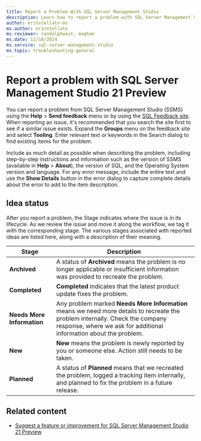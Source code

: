 ```yaml
---
title: Report a Problem With SQL Server Management Studio
description: Learn how to report a problem with SQL Server Management Studio (SSMS).
author: erinstellato-ms
ms.author: erinstellato
ms.reviewer: randolphwest, maghan
ms.date: 12/10/2024
ms.service: sql-server-management-studio
ms.topic: troubleshooting-general
---
```


# Report a problem with SQL Server Management Studio 21 Preview

You can report a problem from SQL Server Management Studio (SSMS) using the **Help** > **Send feedback** menu or by using the [SQL Feedback site](https://aka.ms/sqlfeedback). When reporting an issue, it's recommended that you search the site first to see if a similar issue exists. Expand the **Groups** menu on the feedback site and select **Tooling**. Enter relevant text or keywords in the Search dialog to find existing items for the problem.

Include as much detail as possible when describing the problem, including step-by-step instructions and information such as the version of SSMS (available in **Help** > **About**), the version of SQL, and the Operating System version and language. For any error message, include the entire text and use the **Show Details** button in the error dialog to capture complete details about the error to add to the item description.

## Idea status

After you report a problem, the Stage indicates where the issue is in its lifecycle. As we review the issue and move it along the workflow, we tag it with the corresponding stage. The various stages associated with reported ideas are listed here, along with a description of their meaning.

| Stage | Description |
| --- | --- |
| **Archived** | A status of **Archived** means the problem is no longer applicable or insufficient information was provided to recreate the problem. |
| **Completed** | **Completed** indicates that the latest product update fixes the problem. |
| **Needs More Information** | Any problem marked **Needs More Information** means we need more details to recreate the problem internally. Check the company response, where we ask for additional information about the problem. |
| **New** | **New** means the problem is newly reported by you or someone else. Action still needs to be taken. |
| **Planned** | A status of **Planned** means that we recreated the problem, logged a tracking item internally, and planned to fix the problem in a future release. |

## Related content

- [Suggest a feature or improvement for SQL Server Management Studio 21 Preview](suggest-feature.md)
